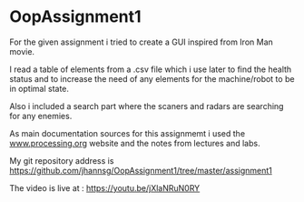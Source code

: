 # OopAssignment1

For the given assignment i tried to create a GUI inspired from Iron Man movie.

I read a table of elements from a .csv file which i use later to find the health status and  to increase the need 
of any elements for the machine/robot to be in optimal state.

Also i included a search part where the scaners and radars are searching for any enemies.

As main documentation sources for this assignmemt i used the www.processing.org website and the notes from lectures and labs.


My git repository address is  https://github.com/jhannsg/OopAssignment1/tree/master/assignment1

The video is live at : https://youtu.be/jXlaNRuN0RY
